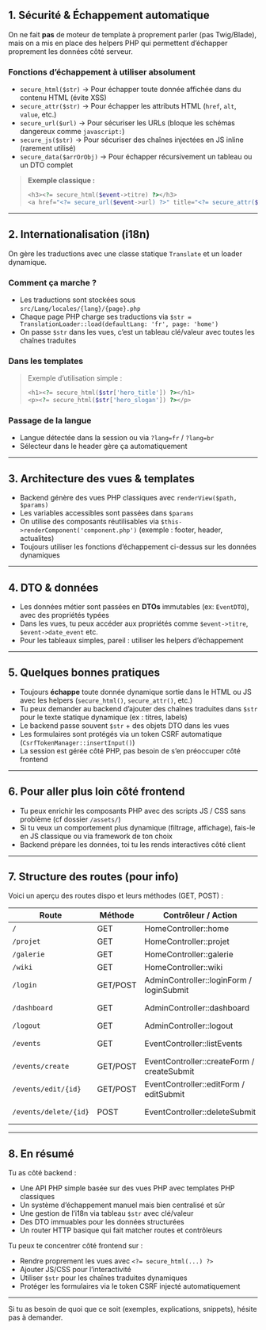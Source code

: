 ## 1. Sécurité & Échappement automatique

On ne fait **pas** de moteur de template à proprement parler (pas Twig/Blade), mais on a mis en place des helpers PHP qui permettent d’échapper proprement les données côté serveur.

### Fonctions d’échappement à utiliser absolument

* `secure_html($str)` → Pour échapper toute donnée affichée dans du contenu HTML (évite XSS)
* `secure_attr($str)` → Pour échapper les attributs HTML (`href`, `alt`, `value`, etc.)
* `secure_url($url)` → Pour sécuriser les URLs (bloque les schémas dangereux comme `javascript:`)
* `secure_js($str)` → Pour sécuriser des chaînes injectées en JS inline (rarement utilisé)
* `secure_data($arrOrObj)` → Pour échapper récursivement un tableau ou un DTO complet

> **Exemple classique :**
>
> ```php
> <h3><?= secure_html($event->titre) ?></h3>
> <a href="<?= secure_url($event->url) ?>" title="<?= secure_attr($event->titre) ?>">Lien</a>
> ```

---

## 2. Internationalisation (i18n)

On gère les traductions avec une classe statique `Translate` et un loader dynamique.

### Comment ça marche ?

* Les traductions sont stockées sous `src/Lang/locales/{lang}/{page}.php`
* Chaque page PHP charge ses traductions via `$str = TranslationLoader::load(defaultLang: 'fr', page: 'home')`
* On passe `$str` dans les vues, c’est un tableau clé/valeur avec toutes les chaînes traduites

### Dans les templates

> Exemple d’utilisation simple :
>
> ```php
> <h1><?= secure_html($str['hero_title']) ?></h1>
> <p><?= secure_html($str['hero_slogan']) ?></p>
> ```

### Passage de la langue

* Langue détectée dans la session ou via `?lang=fr` / `?lang=br`
* Sélecteur dans le header gère ça automatiquement

---

## 3. Architecture des vues & templates

* Backend génère des vues PHP classiques avec `renderView($path, $params)`
* Les variables accessibles sont passées dans `$params`
* On utilise des composants réutilisables via `$this->renderComponent('component.php')` (exemple : footer, header, actualites)
* Toujours utiliser les fonctions d’échappement ci-dessus sur les données dynamiques

---

## 4. DTO & données

* Les données métier sont passées en **DTOs** immutables (ex: `EventDTO`), avec des propriétés typées
* Dans les vues, tu peux accéder aux propriétés comme `$event->titre`, `$event->date_event` etc.
* Pour les tableaux simples, pareil : utiliser les helpers d’échappement

---

## 5. Quelques bonnes pratiques

* Toujours **échappe** toute donnée dynamique sortie dans le HTML ou JS avec les helpers (`secure_html()`, `secure_attr()`, etc.)
* Tu peux demander au backend d’ajouter des chaînes traduites dans `$str` pour le texte statique dynamique (ex : titres, labels)
* Le backend passe souvent `$str` + des objets DTO dans les vues
* Les formulaires sont protégés via un token CSRF automatique (`CsrfTokenManager::insertInput()`)
* La session est gérée côté PHP, pas besoin de s’en préoccuper côté frontend

---

## 6. Pour aller plus loin côté frontend

* Tu peux enrichir les composants PHP avec des scripts JS / CSS sans problème (cf dossier `/assets/`)
* Si tu veux un comportement plus dynamique (filtrage, affichage), fais-le en JS classique ou via framework de ton choix
* Backend prépare les données, toi tu les rends interactives côté client

---

## 7. Structure des routes (pour info)

Voici un aperçu des routes dispo et leurs méthodes (GET, POST) :

| Route                 | Méthode  | Contrôleur / Action                        | Usage                    |
| --------------------- | -------- | ------------------------------------------ | ------------------------ |
| `/`                   | GET      | HomeController::home                       | Page d’accueil           |
| `/projet`             | GET      | HomeController::projet                     | Page projet              |
| `/galerie`            | GET      | HomeController::galerie                    | Page galerie             |
| `/wiki`               | GET      | HomeController::wiki                       | Wiki                     |
| `/login`              | GET/POST | AdminController::loginForm / loginSubmit   | Authentification         |
| `/dashboard`          | GET      | AdminController::dashboard                 | Tableau de bord admin    |
| `/logout`             | GET      | AdminController::logout                    | Déconnexion              |
| `/events`             | GET      | EventController::listEvents                | Liste des événements     |
| `/events/create`      | GET/POST | EventController::createForm / createSubmit | Création d’événement     |
| `/events/edit/{id}`   | GET/POST | EventController::editForm / editSubmit     | Modification d’événement |
| `/events/delete/{id}` | POST     | EventController::deleteSubmit              | Suppression d’événement  |

---

## 8. En résumé

Tu as côté backend :

* Une API PHP simple basée sur des vues PHP avec templates PHP classiques
* Un système d’échappement manuel mais bien centralisé et sûr
* Une gestion de l’i18n via tableau `$str` avec clé/valeur
* Des DTO immuables pour les données structurées
* Un router HTTP basique qui fait matcher routes et contrôleurs

Tu peux te concentrer côté frontend sur :

* Rendre proprement les vues avec `<?= secure_html(...) ?>`
* Ajouter JS/CSS pour l’interactivité
* Utiliser `$str` pour les chaînes traduites dynamiques
* Protéger les formulaires via le token CSRF injecté automatiquement

---

Si tu as besoin de quoi que ce soit (exemples, explications, snippets), hésite pas à demander.
